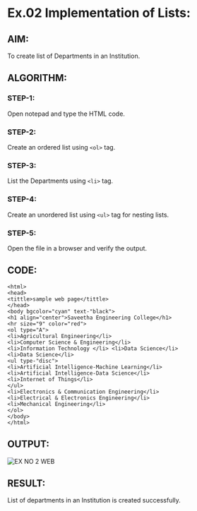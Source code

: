 # Ex.02 Implementation of Lists:

## AIM:
  To create list of Departments in an Institution.

## ALGORITHM:
### STEP-1:
  Open notepad and type the HTML code.

### STEP-2:
  Create an ordered list using ```<ol>``` tag.

### STEP-3:
  List the Departments using ```<li>``` tag.

### STEP-4:
  Create an unordered list using ```<ul>``` tag for nesting lists.

### STEP-5:
  Open the file in a browser and verify the output.
  
## CODE:
```
<html>
<head>
<tittle>sample web page</tittle>
</head>
<body bgcolor="cyan" text-"black">
<h1 align="center">Saveetha Engineering College</h1>
<hr size="9" color="red">
<ol type="A">
<li>Agricultural Engineering</li>
<li>Computer Science & Engineering</li>
<li>Information Technology </li> <li>Data Science</li>
<li>Data Science</li>
<ul type-"disc">
<li>Artificial Intelligence-Machine Learning</li>
<li>Artificial Intelligence-Data Science</li>
<li>Internet of Things</li>
</ul>
<li>Electronics & Communication Engineering</li>
<li>Electrical & Electronics Engineering</li>
<li>Mechanical Engineering</li>
</ol>
</body>
</html>
```

## OUTPUT:
![EX NO 2 WEB](https://user-images.githubusercontent.com/127818071/229332975-fb5a09f4-fc7d-4115-9540-3395301ffef1.png)




## RESULT:

  List of departments in an Institution is created successfully.
